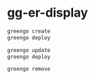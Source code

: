 # gg-er-display

```bash
greengo create
greengo deploy

greengo update
greengo deploy

greengo remove
```